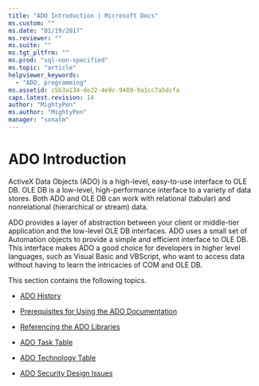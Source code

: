 ```yaml
---
title: "ADO Introduction | Microsoft Docs"
ms.custom: ""
ms.date: "01/19/2017"
ms.reviewer: ""
ms.suite: ""
ms.tgt_pltfrm: ""
ms.prod: "sql-non-specified"
ms.topic: "article"
helpviewer_keywords: 
  - "ADO, programming"
ms.assetid: c5b3a134-de22-4e9c-9489-9a1cc7a5dcfa
caps.latest.revision: 14
author: "MightyPen"
ms.author: "MightyPen"
manager: "sonalm"
---
```

# ADO Introduction
ActiveX Data Objects (ADO) is a high-level, easy-to-use interface to OLE DB. OLE DB is a low-level, high-performance interface to a variety of data stores. Both ADO and OLE DB can work with relational (tabular) and nonrelational (hierarchical or stream) data.  
  
 ADO provides a layer of abstraction between your client or middle-tier application and the low-level OLE DB interfaces. ADO uses a small set of Automation objects to provide a simple and efficient interface to OLE DB. This interface makes ADO a good choice for developers in higher level languages, such as Visual Basic and VBScript, who want to access data without having to learn the intricacies of COM and OLE DB.  
  
 This section contains the following topics.  
  
-   [ADO History](../../ado/guide/ado-history.md)  
  
-   [Prerequisites for Using the ADO Documentation](../../ado/guide/prerequisites-for-using-the-ado-documentation.md)  
  
-   [Referencing the ADO Libraries](../../ado/guide/referencing-the-ado-libraries.md)  
  
-   [ADO Task Table](../../ado/guide/ado-task-table.md)  
  
-   [ADO Technology Table](../../ado/guide/ado-technology-table.md)  
  
-   [ADO Security Design Issues](../../ado/guide/ado-security-design-issues.md)